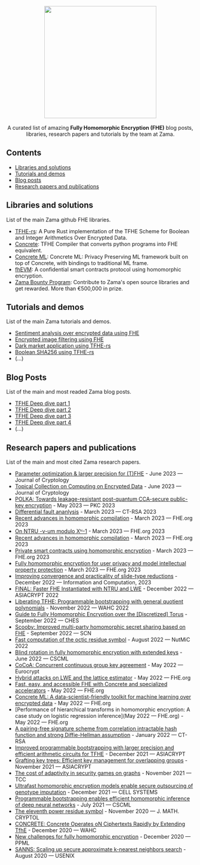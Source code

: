 <p align="center">
  <img src="https://github.com/zama-ai/awesome-zama/assets/5758427/2d7c318d-9e16-4fba-8c5f-3d9a998e5af3" width="300px">
  <br>
  <br/>A curated list of amazing <b>Fully Homomorphic Encryption (FHE)</b> blog posts, libraries, research papers and tutorials by the team at Zama.
</p>


## Contents
- [Libraries and solutions](#libraries-and-solutions)
- [Tutorials and demos](#tutorials-and-demos)
- [Blog posts](#blog-posts)
- [Research papers and publications](#research-papers-and-publications)

## Libraries and solutions
List of the main Zama github FHE libraries. 
- [TFHE-rs](https://github.com/zama-ai): A Pure Rust implementation of the TFHE Scheme for Boolean and Integer Arithmetics Over Encrypted Data.
- [Concrete](https://github.com/zama-ai): TFHE Compiler that converts python programs into FHE equivalent.
- [Concrete ML](https://github.com/zama-ai): Concrete ML: Privacy Preserving ML framework built on top of Concrete, with bindings to traditional ML frame.
- [fhEVM](docs.zama.ai/fhevm): A confidential smart contracts protocol using homomorphic encryption.
- [Zama Bounty Program](https://github.com/zama-ai): Contribute to Zama's open source libraries and get rewarded. More than €500,000 in prize.

## Tutorials and demos
List of the main Zama tutorials and demos.
- [Sentiment analysis over encrypted data using FHE](https://huggingface.co/spaces/zama-fhe/encrypted_sentiment_analysis)
- [Encrypted image filtering using FHE](https://huggingface.co/spaces/zama-fhe/encrypted_sentiment_analysis)
- [Dark market application using TFHE-rs](https://www.zama.ai/post/dark-market-tfhe-rs)
- [Boolean SHA256 using TFHE-rs](https://www.zama.ai/post/boolean-sha256-tfhe-rs)
- (...)

  
## Blog Posts
List of the main and most readed Zama blog posts.
- [TFHE Deep dive part 1](https://www.zama.ai/post/tfhe-deep-dive-part-1)
- [TFHE Deep dive part 2](https://www.zama.ai/post/tfhe-deep-dive-part-1)
- [TFHE Deep dive part 3](https://www.zama.ai/post/tfhe-deep-dive-part-1)
- [TFHE Deep dive part 4](https://www.zama.ai/post/tfhe-deep-dive-part-1)
- (...)


## Research papers and publications
List of the main and most cited Zama research papers.
- [Parameter optimization & larger precision for (T)FHE](https://link.springer.com/article/10.1007/s00145-023-09463-5) - ‍June 2023 — Journal of Cryptology
- [Topical Collection on Computing on Encrypted Data](https://link.springer.com/article/10.1007/s00145-023-09444-8) - June 2023 — Journal of Cryptology
- [POLKA: Towards leakage-resistant post-quantum CCA-secure public-key encryption](https://link.springer.com/chapter/10.1007/978-3-031-31368-4_5) - ‍May 2023 — PKC 2023
- [Differential fault ananlysis](https://drive.google.com/file/d/1ZC8Amh-bfIr5izyL9-QLoxsGh7kuQDzc/view) ‍‍‍- March 2023 — CT-RSA 2023
- [Recent advances in homomorphic compilation](https://drive.google.com/file/d/1OczDmC0HUqg_z7NJ_FxNhqCT0TARZZHv/view) - ‍‍March 2023 — FHE.org 2023
- [On NTRU -ν-um modulo Xᴺ-1](https://drive.google.com/file/d/1gChSzW_lhgVPUHzm8eR3PGVcZN5maZkM/view) - ‍March 2023 — FHE.org 2023
- [Recent advances in homomorphic compilation](https://drive.google.com/file/d/1OczDmC0HUqg_z7NJ_FxNhqCT0TARZZHv/view) - ‍‍March 2023 — FHE.org 2023
- [Private smart contracts using homomorphic encryption](https://drive.google.com/file/d/1FdYiGKDO-g8uCJY1ShgU4fB7jOAqquLq/view) - ‍March 2023 — FHE.org 2023
- [Fully homomorphic encryption for user privacy and model intellectual property protection](https://drive.google.com/file/d/1sgtv4FqqOr32ZNPm9O4cWOibmUAFyJTT/view) - ‍March 2023 — FHE.org 2023
- [Improving convergence and practicality of slide-type reductions](https://www.sciencedirect.com/science/article/abs/pii/S0890540123000135?via%3Dihub) - December 2022 — Information and Computation, 2023
- [FINAL: Faster FHE Instantiated with NTRU and LWE](https://link.springer.com/chapter/10.1007/978-3-031-22966-4_7) - ‍December 2022 — ASIACRYPT 2022
- [Liberating TFHE: Programmable bootstrapping with general quotient polynomials](https://dl.acm.org/doi/10.1145/3560827.3563376) - November 2022 — WAHC 2022
- [Guide to Fully Homomorphic Encryption over the [Discretized] Torus](https://tches.iacr.org/index.php/TCHES/article/view/9836) - September 2022 — CHES
- [Scooby: Improved multi-party homomorphic secret sharing based on FHE](https://link.springer.com/chapter/10.1007/978-3-031-14791-3_24) - September 2022 — SCN
- [Fast computation of the octic residue symbol](https://marcjoye.github.io/papers/Joy22octic.pdf) - ‍August 2022 — NutMiC 2022
- [Blind rotation in fully homomorphic encryption with extended keys](https://link.springer.com/chapter/10.1007/978-3-031-07689-3_1) - June 2022 — CSCML
- [CoCoA: Concurrent continuous group key agreement](https://link.springer.com/chapter/10.1007/978-3-031-07085-3_28) - May 2022 — Eurocrypt
- [Hybrid attacks on LWE and the lattice estimator](https://github.com/zama-ai/publications/raw/main/papers/2022/estimator.pdf) - May 2022 — FHE.org
- [Fast, easy, and accessible FHE with Concrete and specialized accelerators](https://github.com/zama-ai/publications/raw/main/papers/2022/concreteacc.pdf) - May 2022 — FHE.org
- [Concrete ML: A data-scientist-friendly toolkit for machine learning over encrypted data](https://github.com/zama-ai/publications/raw/main/papers/2022/cml.pdf) - May 2022 — FHE.org
- [Performance of hierarchical transforms in homomorphic encryption: A case study on logistic regression inference](May 2022 — FHE.org) - May 2022 — FHE.org
- [A pairing-free signature scheme from correlation intractable hash function and strong Diffie-Hellman assumption](https://link.springer.com/chapter/10.1007/978-3-030-95312-6_2) - January 2022 — CT-RSA
- [Improved programmable bootstrapping with larger precision and efficient arithmetic circuits for TFHE](https://link.springer.com/chapter/10.1007/978-3-030-92078-4_23) - December 2021 — ASIACRYPT
- [Grafting key trees: Efficient key management for overlapping groups](https://link.springer.com/chapter/10.1007/978-3-030-90456-2_8) - November 2021 — ASIACRYPT
- [The cost of adaptivity in security games on graphs](https://link.springer.com/chapter/10.1007/978-3-030-90453-1_19) - November 2021 — TCC
- [Ultrafast homomorphic encryption models enable secure outsourcing of genotype imputation](https://linkinghub.elsevier.com/retrieve/pii/S240547122100288X) - December 2021 — CELL SYSTEMS
- [Programmable bootstrapping enables efficient homomorphic inference of deep neural networks](https://link.springer.com/chapter/10.1007/978-3-030-78086-9_1) - July 2021 — CSCML
- [The eleventh power residue symbol](https://www.degruyter.com/document/doi/10.1515/jmc-2020-0077/html) - November 2020 — J. MATH. CRYPTOL
- [CONCRETE: Concrete Operates oN Ciphertexts Rapidly by Extending TfhE](https://data.uni-hannover.de/dataset/wahc20) - December 2020 — WAHC
- [New challenges for fully homomorphic encryption](https://ppml-workshop.github.io/ppml20/pdfs/Chillotti_et_al.pdf) - December 2020 — PPML
- [SANNS: Scaling up secure approximate k-nearest neighbors search](https://www.usenix.org/conference/usenixsecurity20/presentation/chen-hao) - August 2020 — USENIX






  

